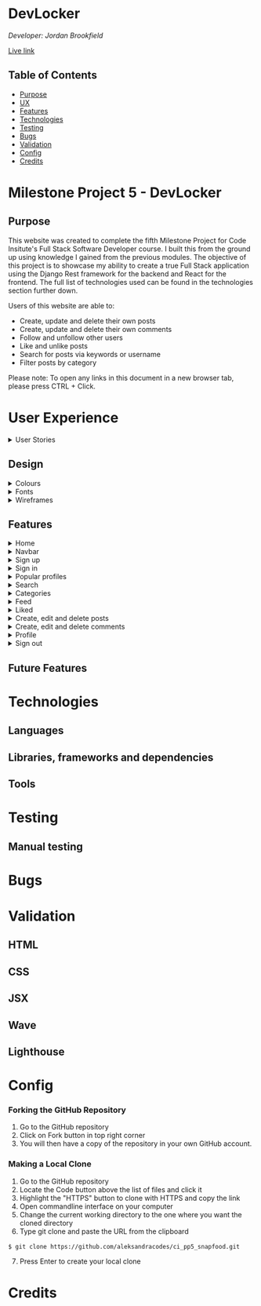 # DevLocker

<i>Developer: Jordan Brookfield</i>

[Live link](https://devlocker.herokuapp.com/)

## Table of Contents

- [Purpose](#purpose)
- [UX](#user-experience)
- [Features](#features)
- [Technologies](#technologies)
- [Testing](#testing)
- [Bugs](#bugs)
- [Validation](#validation)
- [Config](#config)
- [Credits](#credits)

# Milestone Project 5 - DevLocker

## Purpose

This website was created to complete the fifth Milestone Project for Code Insitute's Full Stack Software Developer course. I built this from the ground up using knowledge I gained from the previous modules. The objective of this project is to showcase my ability to create a true Full Stack application using the Django Rest framework for the backend and React for the frontend. The full list of technologies used can be found in the technologies section further down.

Users of this website are able to:

- Create, update and delete their own posts
- Create, update and delete their own comments
- Follow and unfollow other users
- Like and unlike posts
- Search for posts via keywords or username
- Filter posts by category

Please note: To open any links in this document in a new browser tab, please press CTRL + Click.

# User Experience

<details><summary>User Stories</summary>

All of the user stories are shown below. If you would like to inspect them further, please click [this](https://github.com/users/jrdnbrkfld/projects/8/views/1?layout=table).
![User Stories](docs/readme/user-stories.png)

</details>

## Design

<details><summary>Colours</summary>

I decided to keep the colour scheme of the website simple and clean. The background, text and foreground colors have a sufficient contrast ratio to aid with accessibility.

![Colours](docs/readme/colours.png)

</details>

<details><summary>Fonts</summary>

I used the [Alexandria](https://fonts.google.com/specimen/Alexandria?query=alexandria) for the entire website.

![Fonts](docs/readme/font.png)

</details>

<details><summary>Wireframes</summary></details>

## Features

<details><summary>Home</summary>

The first thing users are greeted to is the Home Page. This is where you will find everything to navigate the website and decide wether or not you would like to take part and create an account.

Desktop view:

![Home page](docs/readme/home-page.png)

Mobile view:

![Home page mobile](docs/readme/home-page-mobile.png)

</details>
<details><summary>Navbar</summary>
Featured at the top of all pages is the navbar, holding the DevLocker logo and the links to the Sign in and Sign up page while logged out.
If the user is logged in they can navigate to the Create, Feed, Liked, Sign out and Profile pages. On smaller screen sizes this turns into a toggler button.

This targets the following user stories:

- [As a user I can view a navbar from every page so that I can navigate easily between pages](https://github.com/jrdnbrkfld/devlocker/issues/1)
- [As a user I can navigate through pages quickly so that I can view content seamlessly without page refresh](https://github.com/jrdnbrkfld/devlocker/issues/2)
- [Authentication - Logged in Status: As a user I can tell if I am logged in or not so that I can log in if I need to](https://github.com/jrdnbrkfld/devlocker/issues/5)
- [Conditional rendering - As a logged out user I can see sign in and sign up options so that I can sign in/sign up](https://github.com/jrdnbrkfld/devlocker/issues/7)

Desktop view:

![Desktop view](docs/readme/navbar.png)

Mobile view:

![Mobile view](docs/readme/navbar-mobile.png)

Toggled view:

![Toggled view](docs/readme/navbar-toggle.png)

</details>
<details><summary>Sign up</summary>
If the visitor likes the website, they are able to register an account. This enables the user to be able to create posts, like posts and comment on posts.</details>
<details><summary>Sign in</summary>
When the user returns to the website, or come here after they have signed up they are able to log back in with no problems.</details>
<details><summary>Popular profiles</summary>
While viewing the website users are able to view other accounts that are popular, enabling them to decide if they would like to follow for more content.</details>
<details><summary>Search</summary>
Users are able to search via keywords or by username to give them the ability to specifically view posts related to their interests.</details>
<details><summary>Categories</summary>
Users are able to filter posts by their category that was chosen when the post was created.</details>
<details><summary>Feed</summary>
When the user visits this page they will be greeted with posts from the accounts that they have followed, tailoring their experience.</details>
<details><summary>Liked</summary>
When the user visits this page they can view the posts that they have liked, enabling them to keep posts that they enjoy or would find useful</details>
<details><summary>Create, edit and delete posts</summary>
Users are able to create their own posts including an image, title, content and category. If changes need to be made they also have the ability to edit all fields for the post. Deletion is also enabled.</details>
<details><summary>Create, edit and delete comments</summary>
Users are able to create their own comments on posts. If changes need to be made they also have the ability to edit the comment, or delete it.</details>
<details><summary>Profile</summary>
When users visit this section they can view their personal statistics:

- How many posts they have created
- How many followers they have
- How many people they follow
- A small bio section where users can enter a quick description of themselves.

Clicking the 3 dots creates a dropdown menu with the options to:

- Edit profile
- Change username
- Change password</details>
<details><summary>Sign out</summary>
Lorem ipsum dolor sit amet, consectetur adipiscing elit. Pellentesque rhoncus ligula ut euismod pellentesque. Nulla arcu lorem, congue id mollis luctus, accumsan eu tellus. Quisque lacinia condimentum ipsum, a sollicitudin eros molestie ut. In metus ante, eleifend tempus orci sit amet, viverra euismod ante.</details>

## Future Features

# Technologies

## Languages

## Libraries, frameworks and dependencies

## Tools

# Testing

## Manual testing

# Bugs

# Validation

## HTML

## CSS

## JSX

## Wave

## Lighthouse

# Config

### Forking the GitHub Repository

1. Go to the GitHub repository
2. Click on Fork button in top right corner
3. You will then have a copy of the repository in your own GitHub account.

### Making a Local Clone

1. Go to the GitHub repository
2. Locate the Code button above the list of files and click it
3. Highlight the "HTTPS" button to clone with HTTPS and copy the link
4. Open commandline interface on your computer
5. Change the current working directory to the one where you want the cloned directory
6. Type git clone and paste the URL from the clipboard

```
$ git clone https://github.com/aleksandracodes/ci_pp5_snapfood.git
```

7. Press Enter to create your local clone

# Credits
